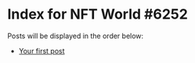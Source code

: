 # Index for NFT World #6252
Posts will be displayed in the order below:

- [Your first post](./001-first.md)

